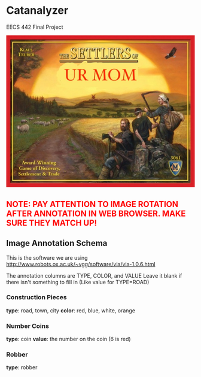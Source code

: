 # Catanalyzer
EECS 442 Final Project

![image](./README_images/settler.jpg)

<h2 style="color:red">NOTE: PAY ATTENTION TO IMAGE ROTATION AFTER ANNOTATION IN WEB BROWSER. MAKE SURE THEY MATCH UP!</h2>

## Image Annotation Schema

This is the software we are using
http://www.robots.ox.ac.uk/~vgg/software/via/via-1.0.6.html

The annotation columns are TYPE, COLOR, and VALUE
Leave it blank if there isn't something to fill in (Like value for TYPE=ROAD)

### Construction Pieces
**type**: road, town, city
**color**: red, blue, white, orange

### Number Coins
**type**: coin
**value**: the number on the coin (6 is red)

### Robber
**type**: robber
